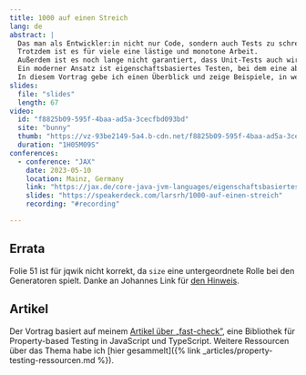 ```yaml
---
title: 1000 auf einen Streich
lang: de
abstract: |
  Das man als Entwickler:in nicht nur Code, sondern auch Tests zu schreiben hat, ist ein alter Hut.
  Trotzdem ist es für viele eine lästige und monotone Arbeit.
  Außerdem ist es noch lange nicht garantiert, dass Unit-Tests auch wirklich alle Grenz- und sonstigen Fälle abdecken.
  Ein moderner Ansatz ist eigenschaftsbasiertes Testen, bei dem eine abstrakte Bedingung spezifiziert und dann vom Testframework automatisch überprüft wird.
  In diesem Vortrag gebe ich einen Überblick und zeige Beispiele, in welchen Domänen diese praktisch einsetzbar sind.
slides:
  file: "slides"
  length: 67
video:
  id: "f8825b09-595f-4baa-ad5a-3cecfbd093bd"
  site: "bunny"
  thumb: "https://vz-93be2149-5a4.b-cdn.net/f8825b09-595f-4baa-ad5a-3cecfbd093bd/thumbnail_f94f2bcd.jpg?v=1686976882"
  duration: "1H05M09S"
conferences:
  - conference: "JAX"
    date: 2023-05-10
    location: Mainz, Germany
    link: "https://jax.de/core-java-jvm-languages/eigenschaftsbasiertes-testen/"
    slides: "https://speakerdeck.com/larsrh/1000-auf-einen-streich"
    recording: "#recording"

---
```


## Errata

Folie 51 ist für jqwik nicht korrekt, da `size` eine untergeordnete Rolle bei den Generatoren spielt.
Danke an Johannes Link für [den Hinweis](https://det.social/@jlink/110546883965843184).

## Artikel

Der Vortrag basiert auf meinem [Artikel über „fast-check”](https://www.innoq.com/de/articles/2023/02/testing-fast-check/), eine Bibliothek für Property-based Testing in JavaScript und TypeScript.
Weitere Ressourcen über das Thema habe ich [hier gesammelt]({% link _articles/property-testing-ressourcen.md %}).
